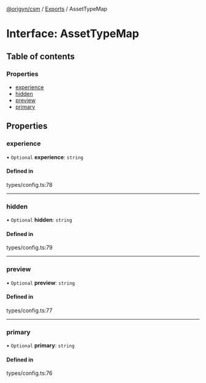 [@origyn/csm](../README.md) / [Exports](../modules.md) / AssetTypeMap

# Interface: AssetTypeMap

## Table of contents

### Properties

- [experience](AssetTypeMap.md#experience)
- [hidden](AssetTypeMap.md#hidden)
- [preview](AssetTypeMap.md#preview)
- [primary](AssetTypeMap.md#primary)

## Properties

### experience

• `Optional` **experience**: `string`

#### Defined in

types/config.ts:78

___

### hidden

• `Optional` **hidden**: `string`

#### Defined in

types/config.ts:79

___

### preview

• `Optional` **preview**: `string`

#### Defined in

types/config.ts:77

___

### primary

• `Optional` **primary**: `string`

#### Defined in

types/config.ts:76
